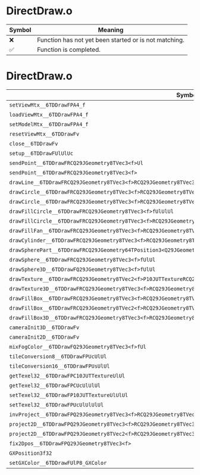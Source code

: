 # DirectDraw.o
| Symbol | Meaning 
| ------------- | ------------- 
| :x: | Function has not yet been started or is not matching. 
| :white_check_mark: | Function is completed. 


# DirectDraw.o
| Symbol | Decompiled? |
| ------------- | ------------- |
| `setViewMtx__6TDDrawFPA4_f` | :x: |
| `loadViewMtx__6TDDrawFPA4_f` | :x: |
| `setModelMtx__6TDDrawFPA4_f` | :x: |
| `resetViewMtx__6TDDrawFv` | :x: |
| `close__6TDDrawFv` | :x: |
| `setup__6TDDrawFUlUlUc` | :x: |
| `sendPoint__6TDDrawFRCQ29JGeometry8TVec3<f>Ul` | :x: |
| `sendPoint__6TDDrawFRCQ29JGeometry8TVec3<f>` | :x: |
| `drawLine__6TDDrawFRCQ29JGeometry8TVec3<f>RCQ29JGeometry8TVec3<f>Ul` | :x: |
| `drawCircle__6TDDrawFRCQ29JGeometry8TVec3<f>RCQ29JGeometry8TVec3<f>fUlUl` | :x: |
| `drawCircle__6TDDrawFRCQ29JGeometry8TVec3<f>RCQ29JGeometry8TVec3<f>RCQ29JGeometry8TVec3<f>fUlUl` | :x: |
| `drawFillCircle__6TDDrawFRCQ29JGeometry8TVec3<f>fUlUlUl` | :x: |
| `drawFillCircle__6TDDrawFRCQ29JGeometry8TVec3<f>RCQ29JGeometry8TVec3<f>fUlUl` | :x: |
| `drawFillFan__6TDDrawFRCQ29JGeometry8TVec3<f>RCQ29JGeometry8TVec3<f>RCQ29JGeometry8TVec3<f>UlffUl` | :x: |
| `drawCylinder__6TDDrawFRCQ29JGeometry8TVec3<f>RCQ29JGeometry8TVec3<f>fUlUlUl` | :x: |
| `drawSpherePart__6TDDrawFRCQ29JGeometry64TPosition3<Q29JGeometry38TMatrix34<Q29JGeometry13SMatrix34C<f>>>fffffUlUlUl` | :x: |
| `drawSphere__6TDDrawFRCQ29JGeometry8TVec3<f>fUlUl` | :x: |
| `drawSphere3D__6TDDrawFQ29JGeometry8TVec3<f>fUlUl` | :x: |
| `drawTexture__6TDDrawFRCQ29JGeometry8TVec2<f>P10JUTTextureRCQ29JGeometry8TVec2<f>` | :x: |
| `drawTexture3D__6TDDrawFRCQ29JGeometry8TVec3<f>RCQ29JGeometry8TVec3<f>RCQ29JGeometry8TVec3<f>ffP10JUTTexturebb` | :x: |
| `drawFillBox__6TDDrawFRCQ29JGeometry8TVec3<f>RCQ29JGeometry8TVec3<f>Ul` | :x: |
| `drawFillBox__6TDDrawFRCQ29JGeometry8TVec2<f>RCQ29JGeometry8TVec2<f>Ul` | :x: |
| `drawFillBox3D__6TDDrawFRCQ29JGeometry8TVec3<f>RCQ29JGeometry8TVec3<f>RCQ29JGeometry8TVec3<f>RCQ29JGeometry8TVec3<f>Ul` | :x: |
| `cameraInit3D__6TDDrawFv` | :x: |
| `cameraInit2D__6TDDrawFv` | :x: |
| `mixFogColor__6TDDrawFQ29JGeometry8TVec3<f>fUl` | :x: |
| `tileConversion8__6TDDrawFPUcUlUl` | :x: |
| `tileConversion16__6TDDrawFPUsUlUl` | :x: |
| `getTexel32__6TDDrawFPC10JUTTextureUlUl` | :x: |
| `getTexel32__6TDDrawFPCUcUlUlUl` | :x: |
| `setTexel32__6TDDrawFP10JUTTextureUlUlUl` | :x: |
| `setTexel32__6TDDrawFPUcUlUlUlUl` | :x: |
| `invProject__6TDDrawFPQ29JGeometry8TVec3<f>RCQ29JGeometry8TVec3<f>PA4_fPCfPCfb` | :x: |
| `project2D__6TDDrawFPQ29JGeometry8TVec3<f>RCQ29JGeometry8TVec3<f>` | :x: |
| `project2D__6TDDrawFPQ29JGeometry8TVec2<f>RCQ29JGeometry8TVec3<f>` | :x: |
| `fix2Dpos__6TDDrawFPQ29JGeometry8TVec3<f>` | :x: |
| `GXPosition3f32` | :x: |
| `setGXColor__6TDDrawFUlP8_GXColor` | :x: |

